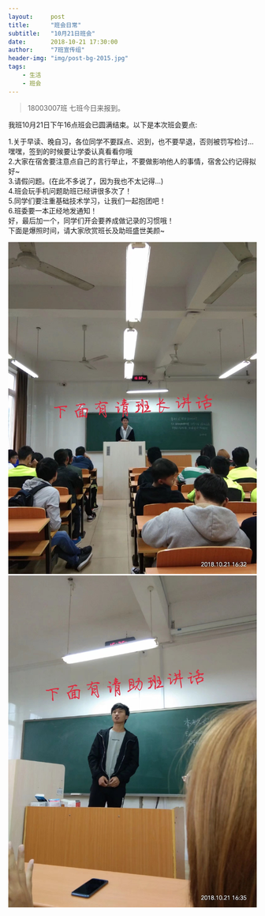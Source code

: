 ```yaml
---
layout:     post
title:      "班会日常"
subtitle:   "10月21日班会"
date:       2018-10-21 17:30:00
author:     "7班宣传组"
header-img: "img/post-bg-2015.jpg"
tags:
    - 生活
    - 班会
---
```


>18003007班 七班今日来报到。


我班10月21日下午16点班会已圆满结束。以下是本次班会要点:

1.关于早读、晚自习，各位同学不要踩点、迟到，也不要早退，否则被罚写检讨...嘿嘿，签到的时候要让学委认真看看你哦<br>
2.大家在宿舍要注意点自己的言行举止，不要做影响他人的事情，宿舍公约记得拟好~<br>
3.请假问题。(在此不多说了，因为我也不太记得...)<br>
4.班会玩手机问题助班已经讲很多次了！<br>
5.同学们要注重基础技术学习，让我们一起抱团吧！<br>
6.班委要一本正经地发通知！<br>
好，最后加一个，同学们开会要养成做记录的习惯哦！<br>
下面是爆照时间，请大家欣赏班长及助班盛世美颜~

![](/img/in-post/post-meeting-01.jpeg)
![](/img/in-post/post-meeting-02.jpeg)